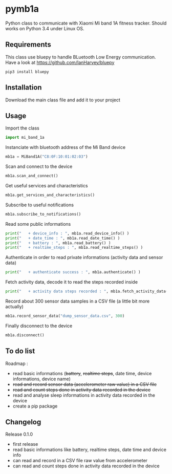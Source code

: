 # pymb1a
Python class to communicate with Xiaomi Mi band 1A fitness tracker.
Should works on Python 3.4 under Linux OS.


## Requirements
This class use bluepy to handle BLuetooth Low Energy communication. Have a look at https://github.com/IanHarvey/bluepy
```
pip3 install bluepy
```

## Installation
Download the main class file and add it to your project

## Usage
Import the class
```python
import mi_band_1a
```

Instanciate with bluetooth address of the Mi Band device
```python
mb1a = MiBand1A("C8:0F:10:01:02:03")
```

Scan and connect to the device
```python
mb1a.scan_and_connect()
```

Get useful services and characteristics
```python
mb1a.get_services_and_characteristics()
```

Subscribe to useful notifications
```python
mb1a.subscribe_to_notifications()
```

Read some public informations
```python
print("   + device_info : ", mb1a.read_device_info() )
print("   + date_time : ", mb1a.read_date_time() )
print("   + battery : ", mb1a.read_battery() )
print("   + realtime_steps : ", mb1a.read_realtime_steps() )
```

Authenticate in order to read private informations (activity data and sensor data)
```python
print("   + authenticate success : ", mb1a.authenticate() )
```

Fetch activity data, decode it to read the steps recorded inside
```python
print("   + activity data steps recorded : ", mb1a.fetch_activity_data("dump_activity_data.csv") )
```

Record about 300 sensor data samples in a CSV file (a little bit more actually)
```python
mb1a.record_sensor_data("dump_sensor_data.csv", 300)
```

Finally disconnect to the device
```python
mb1a.disconnect()
```

## To do list
Roadmap :
- read basic informations (~~battery~~, ~~realtime steps~~, date time, device informations, device name)
- ~~read and record sensor data (accelerometer raw value) in a CSV file~~
- ~~read and count steps done in activity data recorded in the device~~
- read and analyse sleep informations in activity data recorded in the device
- create a pip package

## Changelog
Release 0.1.0
- first release
- read basic informations like battery, realtime steps, date time and device info
- can read and record in a CSV file raw value from accelerometer
- can read and count steps done in activity data recorded in the device
